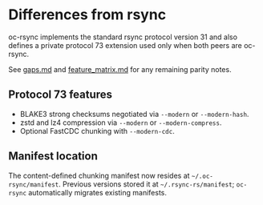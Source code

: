 # Differences from rsync

oc-rsync implements the standard rsync protocol version 31 and also defines a
private protocol 73 extension used only when both peers are oc-rsync.

See [gaps.md](gaps.md) and [feature_matrix.md](feature_matrix.md) for any remaining parity notes.

## Protocol 73 features

- BLAKE3 strong checksums negotiated via `--modern` or `--modern-hash`.
- zstd and lz4 compression via `--modern` or `--modern-compress`.
- Optional FastCDC chunking with `--modern-cdc`.

## Manifest location

The content-defined chunking manifest now resides at `~/.oc-rsync/manifest`.
Previous versions stored it at `~/.rsync-rs/manifest`; `oc-rsync` automatically
migrates existing manifests.
